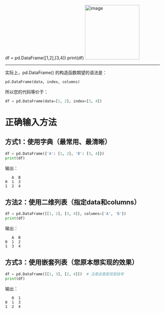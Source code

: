 df = pd.DataFrame([1,2],[3,4])
print(df)
<img width="177" height="178" alt="image" src="https://github.com/user-attachments/assets/c0d19c3a-cdb2-4c3c-a69e-626cd57d4a38" />

---
实际上，pd.DataFrame() 的构造函数期望的语法是：
```Python
pd.DataFrame(data, index, columns)
```

所以您的代码等价于：
```Python
df = pd.DataFrame(data=[1, 2], index=[3, 4])
```
# 正确输入方法
## 方式1：使用字典（最常用、最清晰）

```python
df = pd.DataFrame({'A': [1, 2], 'B': [3, 4]})
print(df)
```

输出：
```
   A  B
0  1  3
1  2  4
```

## 方法2：使用二维列表（指定data和columns）

```python
df = pd.DataFrame([[1, 2], [3, 4]], columns=['A', 'B'])
print(df)
```
输出：
```
   A  B
0  1  2
1  3  4
```

## 方式3：使用嵌套列表（您原本想实现的效果）

```python
df = pd.DataFrame([[1, 3], [2, 4]])  # 注意这里是双层括号
print(df)
```
输出：
```
   0  1
0  1  3
1  2  4
```
